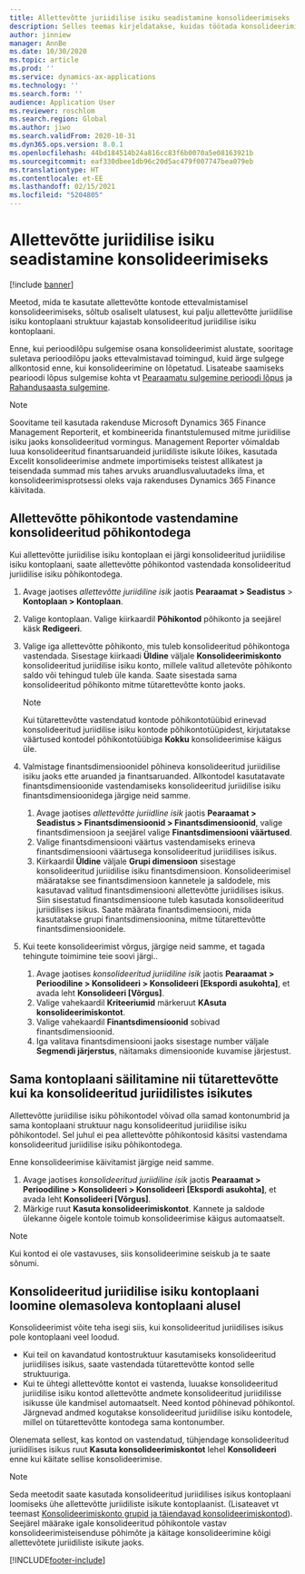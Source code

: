 ```yaml
---
title: Allettevõtte juriidilise isiku seadistamine konsolideerimiseks
description: Selles teemas kirjeldatakse, kuidas töötada konsolideerimisettevõtete kontoplaanidega.
author: jinniew
manager: AnnBe
ms.date: 10/30/2020
ms.topic: article
ms.prod: ''
ms.service: dynamics-ax-applications
ms.technology: ''
ms.search.form: ''
audience: Application User
ms.reviewer: roschlom
ms.search.region: Global
ms.author: jiwo
ms.search.validFrom: 2020-10-31
ms.dyn365.ops.version: 8.0.1
ms.openlocfilehash: 44bd184514b24a816cc83f6b0070a5e08163921b
ms.sourcegitcommit: eaf330dbee1db96c20d5ac479f007747bea079eb
ms.translationtype: HT
ms.contentlocale: et-EE
ms.lasthandoff: 02/15/2021
ms.locfileid: "5204805"
---
```

# <a name="set-up-a-subsidiary-legal-entity-for-consolidation"></a>Allettevõtte juriidilise isiku seadistamine konsolideerimiseks

[!include [banner](../includes/banner.md)]

Meetod, mida te kasutate allettevõtte kontode ettevalmistamisel konsolideerimiseks, sõltub osaliselt ulatusest, kui palju allettevõtte juriidilise isiku kontoplaani struktuur kajastab konsolideeritud juriidilise isiku kontoplaani.

Enne, kui perioodilõpu sulgemise osana konsolideerimist alustate, sooritage suletava perioodilõpu jaoks ettevalmistavad toimingud, kuid ärge sulgege allkontosid enne, kui konsolideerimine on lõpetatud. Lisateabe saamiseks pearioodi lõpus sulgemise kohta vt [Pearaamatu sulgemine perioodi lõpus](close-general-ledger-at-period-end.md) ja [Rahandusaasta sulgemine](tasks/close-fiscal-year.md).

> [!NOTE]
>  Soovitame teil kasutada rakenduse Microsoft Dynamics 365 Finance Management Reporterit, et kombineerida finantstulemused mitme juriidilise isiku jaoks konsolideeritud vormingus. Management Reporter võimaldab luua konsolideeritud finantsaruandeid juriidiliste isikute lõikes, kasutada Excelit konsolideerimise andmete importimiseks teistest allikatest ja teisendada summad mis tahes arvuks aruandlusvaluutadeks ilma, et konsolideerimisprotsessi oleks vaja rakenduses Dynamics 365 Finance käivitada.

## <a name="map-subsidiary-main-accounts-to-consolidated-main-accounts"></a>Allettevõtte põhikontode vastendamine konsolideeritud põhikontodega

Kui allettevõtte juriidilise isiku kontoplaan ei järgi konsolideeritud juriidilise isiku kontoplaani, saate allettevõtte põhikontod vastendada konsolideeritud juriidilise isiku põhikontodega.

1. Avage jaotises *allettevõtte juriidiline isik* jaotis **Pearaamat \> Seadistus** \> **Kontoplaan \> Kontoplaan**.
2. Valige kontoplaan. Valige kiirkaardil **Põhikontod** põhikonto ja seejärel käsk **Redigeeri**.
3. Valige iga allettevõtte põhikonto, mis tuleb konsolideeritud põhikontoga vastendada. Sisestage kiirkaadi **Üldine** väljale **Konsolideerimiskonto** konsolideeritud juriidilise isiku konto, millele valitud alletevõte põhikonto saldo või tehingud tuleb üle kanda. Saate sisestada sama konsolideeritud põhikonto mitme tütarettevõtte konto jaoks.

    > [!NOTE]
    > Kui tütarettevõtte vastendatud kontode põhikontotüübid erinevad konsolideeritud juriidilise isiku kontode põhikontotüüpidest, kirjutatakse väärtused kontodel põhikontotüübiga **Kokku** konsolideerimise käigus üle.

4. Valmistage finantsdimensioonidel põhineva konsolideeritud juriidilise isiku jaoks ette aruanded ja finantsaruanded. Allkontodel kasutatavate finantsdimensioonide vastendamiseks konsolideeritud juriidilise isiku finantsdimensioonidega järgige neid samme.

    1. Avage jaotises *allettevõtte juriidline isik* jaotis **Pearaamat \> Seadistus \> Finantsdimensioonid \> Finantsdimensioonid**, valige finantsdimensioon ja seejärel valige **Finantsdimensiooni väärtused**.
    2. Valige finantsdimensiooni väärtus vastendamiseks erineva finantsdimensiooni väärtusega konsolideeritud juriidilises isikus.
    3. Kiirkaardil **Üldine** väljale **Grupi dimensioon** sisestage konsolideeritud juriidilise isiku finantsdimensioon. Konsolideerimisel määratakse see finantsdimensioon kannetele ja saldodele, mis kasutavad valitud finantsdimensiooni allettevõtte juriidilises isikus. Siin sisestatud finantsdimensioone tuleb kasutada konsolideeritud juriidilises isikus. Saate määrata finantsdimensiooni, mida kasutatakse grupi finantsdimensioonina, mitme tütarettevõtte finantsdimensioonidele.

5. Kui teete konsolideerimist võrgus, järgige neid samme, et tagada tehingute toimimine teie soovi järgi..

    1. Avage jaotises *konsolideeritud juriidiline isik* jaotis **Pearaamat \> Perioodiline \> Konsolideeri \> Konsolideeri \[Ekspordi asukohta\]**, et avada leht **Konsolideeri \[Võrgus\]**.
    2. Valige vahekaardil **Kriteeriumid** märkeruut **KAsuta konsolideerimiskontot**.
    3. Valige vahekaardil **Finantsdimensioonid** sobivad finantsdimensioonid.
    4. Iga valitava finantsdimensiooni jaoks sisestage number väljale **Segmendi järjerstus**, näitamaks dimensioonide kuvamise järjestust.

## <a name="maintain-the-same-chart-of-accounts-in-the-subsidiary-and-consolidated-legal-entities"></a>Sama kontoplaani säilitamine nii tütarettevõtte kui ka konsolideeritud juriidilistes isikutes

Allettevõtte juriidilise isiku põhikontodel võivad olla samad kontonumbrid ja sama kontoplaani struktuur nagu konsolideeritud juriidilise isiku põhikontodel. Sel juhul ei pea allettevõtte põhikontosid käsitsi vastendama konsolideeritud juriidilise isiku põhikontodega.

Enne konsolideerimise käivitamist järgige neid samme.

1. Avage jaotises *konsolideeritud juriidiline isik* jaotis **Pearaamat \> Perioodiline \> Konsolideeri \> Konsolideeri \[Ekspordi asukohta\]**, et avada leht **Konsolideeri \[Võrgus\]**.
2. Märkige ruut **Kasuta konsolideerimiskontot**. Kannete ja saldode ülekanne õigele kontole toimub konsolideerimise käigus automaatselt.

> [!NOTE]
> Kui kontod ei ole vastavuses, siis konsolideerimine seiskub ja te saate sõnumi.

## <a name="create-a-chart-of-accounts-for-the-consolidated-legal-entity-based-on-an-existing-chart-of-accounts"></a>Konsolideeritud juriidilise isiku kontoplaani loomine olemasoleva kontoplaani alusel

Konsolideerimist võite teha isegi siis, kui konsolideeritud juriidilises isikus pole kontoplaani veel loodud.

- Kui teil on kavandatud kontostruktuur kasutamiseks konsolideeritud juriidilises isikus, saate vastendada tütarettevõtte kontod selle struktuuriga.
- Kui te ühtegi allettevõtte kontot ei vastenda, luuakse konsolideeritud juriidilise isiku kontod allettevõtte andmete konsolideeritud juriidilisse isikusse üle kandmisel automaatselt. Need kontod põhinevad põhikontol. Järgnevad andmed kogutakse konsolideeritud juriidilise isiku kontodele, millel on tütarettevõtte kontodega sama kontonumber.

Olenemata sellest, kas kontod on vastendatud, tühjendage konsolideeritud juriidilises isikus ruut **Kasuta konsolideerimiskontot** lehel **Konsolideeri** enne kui käitate sellise konsolideerimise.

> [!NOTE]
> Seda meetodit saate kasutada konsolideeritud juriidilises isikus kontoplaani loomiseks ühe allettevõtte juriidiliste isikute kontoplaanist. (Lisateavet vt teemast [Konsolideerimiskonto grupid ja täiendavad konsolideerimiskontod](../budgeting/consolidation-account-groups-consolidation-accounts.md)). Seejärel määrake igale konsolideeritud põhikontole vastav konsolideerimisteisenduse põhimõte ja käitage konsolideerimine kõigi allettevõtete juriidiliste isikute jaoks.


[!INCLUDE[footer-include](../../includes/footer-banner.md)]